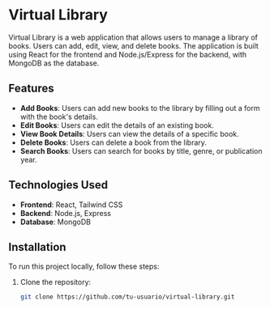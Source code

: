 # Virtual Library

Virtual Library is a web application that allows users to manage a library of books. Users can add, edit, view, and delete books. The application is built using React for the frontend and Node.js/Express for the backend, with MongoDB as the database.

## Features

- **Add Books**: Users can add new books to the library by filling out a form with the book's details.
- **Edit Books**: Users can edit the details of an existing book.
- **View Book Details**: Users can view the details of a specific book.
- **Delete Books**: Users can delete a book from the library.
- **Search Books**: Users can search for books by title, genre, or publication year.

## Technologies Used

- **Frontend**: React, Tailwind CSS
- **Backend**: Node.js, Express
- **Database**: MongoDB

## Installation

To run this project locally, follow these steps:

1. Clone the repository:

   ```bash
   git clone https://github.com/tu-usuario/virtual-library.git

